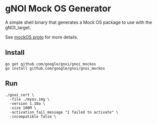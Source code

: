 # gNOI Mock OS Generator

A simple shell binary that generates a Mock OS package to use with the gNOI_target.

See [mockOS proto](./../utils/mockos/pb/mockos.proto) for more details.

## Install

```
go get github.com/google/gnxi/gnoi_mockos
go install github.com/google/gnxi/gnoi_mockos
```

## Run

```
./gnoi_cert \
  -file ./myos.img \
  -version 1.10a \
  -size 100M \
  -activation_fail_message "I failed to activate" \
  -incompatible false \
```
